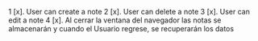 1 [x]. User can create a note
2 [x]. User can delete a note
3 [x]. User can edit a note
4 [x]. Al cerrar la ventana del navegador las notas se almacenarán y cuando el Usuario regrese, se recuperarán los datos

